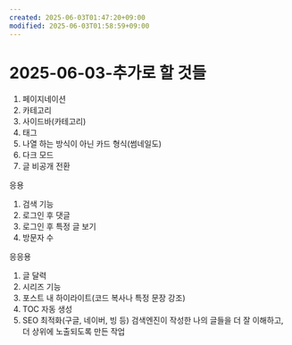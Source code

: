 ```yaml
---
created: 2025-06-03T01:47:20+09:00
modified: 2025-06-03T01:58:59+09:00
---
```


# 2025-06-03-추가로 할 것들

1. 페이지네이션
2. 카테고리
3. 사이드바(카테고리)
4. 태그
5. 나열 하는 방식이 아닌 카드 형식(썸네일도)
6. 다크 모드
7. 글 비공개 전환

응용
1. 검색 기능
2. 로그인 후 댓글
3. 로그인 후 특정 글 보기
4. 방문자 수

응응용
1. 글 달력
2. 시리즈 기능
3. 포스트 내 하이라이트(코드 복사나 특정 문장 강조)
4. TOC 자동 생성
5.  SEO 최적화(구글, 네이버, 빙 등) 검색엔진이 작성한 나의 글들을 더 잘 이해하고, 더 상위에 노출되도록 만든 작업
